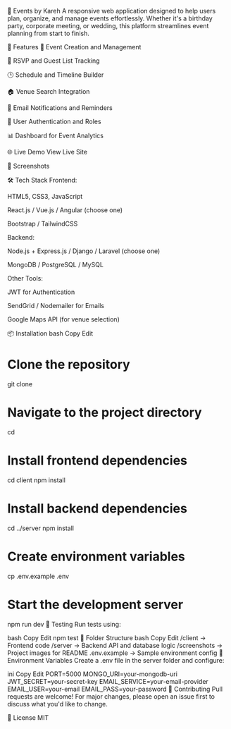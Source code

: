 🎉 Events by Kareh
A responsive web application designed to help users plan, organize, and manage events effortlessly. Whether it's a birthday party, corporate meeting, or wedding, this platform streamlines event planning from start to finish.

🚀 Features
📅 Event Creation and Management

👥 RSVP and Guest List Tracking

🕒 Schedule and Timeline Builder

🏠 Venue Search Integration

📩 Email Notifications and Reminders

🔐 User Authentication and Roles

📊 Dashboard for Event Analytics

🌐 Live Demo
View Live Site

📸 Screenshots


🛠️ Tech Stack
Frontend:

HTML5, CSS3, JavaScript

React.js / Vue.js / Angular (choose one)

Bootstrap / TailwindCSS

Backend:

Node.js + Express.js / Django / Laravel (choose one)

MongoDB / PostgreSQL / MySQL

Other Tools:

JWT for Authentication

SendGrid / Nodemailer for Emails

Google Maps API (for venue selection)

📦 Installation
bash
Copy
Edit
# Clone the repository
git clone 

# Navigate to the project directory
cd 

# Install frontend dependencies
cd client
npm install

# Install backend dependencies
cd ../server
npm install

# Create environment variables
cp .env.example .env

# Start the development server
npm run dev
🧪 Testing
Run tests using:

bash
Copy
Edit
npm test
📁 Folder Structure
bash
Copy
Edit
/client      → Frontend code
/server      → Backend API and database logic
/screenshots → Project images for README
.env.example → Sample environment config
📌 Environment Variables
Create a .env file in the server folder and configure:

ini
Copy
Edit
PORT=5000
MONGO_URI=your-mongodb-uri
JWT_SECRET=your-secret-key
EMAIL_SERVICE=your-email-provider
EMAIL_USER=your-email
EMAIL_PASS=your-password
🙌 Contributing
Pull requests are welcome! For major changes, please open an issue first to discuss what you'd like to change.

📃 License
MIT

